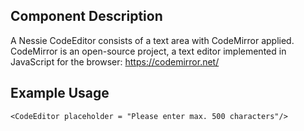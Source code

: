 Component Description
---------------------

A Nessie CodeEditor consists of a text area with CodeMirror applied. CodeMirror is an open-source project, a text editor implemented in JavaScript for the browser:
https://codemirror.net/

Example Usage
-------------

    <CodeEditor placeholder = "Please enter max. 500 characters"/>
